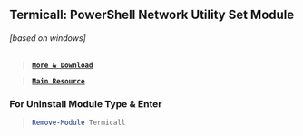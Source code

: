 ## Termicall: PowerShell Network Utility Set Module<h6>[based on windows]</h6>

> [__`More & Download`__](https://github.com/xqb-dpx/Termicall/releases/)

> [__`Main Resource`__](https://www.powershellgallery.com/packages/Termicall/)

### For Uninstall Module Type & Enter

> ```ps1
> Remove-Module Termicall
> ```
